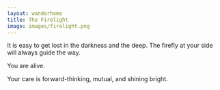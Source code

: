 ```yaml
---
layout: wanderhome
title: The Firelight
image: images/firelight.png
---
```


It is easy to get lost in the darkness and the deep. The firefly at your side will always guide the way.

You are alive.

Your care is forward-thinking, mutual, and shining bright.
